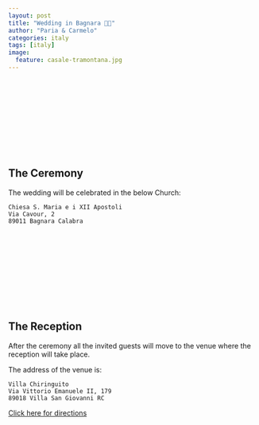 ```yaml
---
layout: post
title: "Wedding in Bagnara 🤵👰"
author: "Paria & Carmelo"
categories: italy
tags: [italy]
image:
  feature: casale-tramontana.jpg
---
```


##     &nbsp;
##     &nbsp;
##     &nbsp;
## The Ceremony
The wedding will be celebrated in the below Church:
```
Chiesa S. Maria e i XII Apostoli
Via Cavour, 2
89011 Bagnara Calabra
```

##     &nbsp;
##     &nbsp;
##     &nbsp;
## The Reception
After the ceremony all the invited guests will move to the venue where the reception will take place.

The address of the venue is:
```
Villa Chiringuito
Via Vittorio Emanuele II, 179
89018 Villa San Giovanni RC
```

[Click here for directions](https://goo.gl/maps/gZXZidvZFMJ2)

##     &nbsp;
##     &nbsp;
##     &nbsp;
##     &nbsp;
##     &nbsp;
##     &nbsp;
